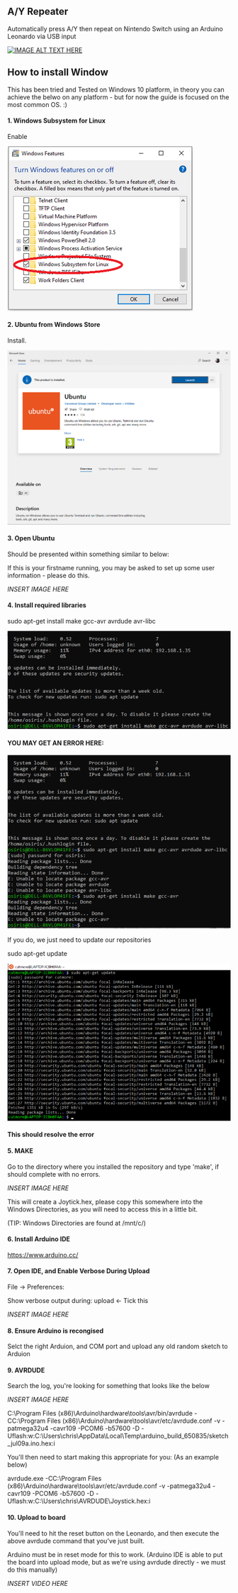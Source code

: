 ## A/Y Repeater

Automatically press A/Y then repeat on Nintendo Switch using an Arduino Leonardo via USB input

[![IMAGE ALT TEXT HERE](https://i.ibb.co/8jKBBkz/883-04.jpg)](https://www.youtube.com/watch?v=udo8mv5oarg)

## How to install Window

This has been tried and Tested on Windows 10 platform, in theory you can achieve the belwo on any platform - but for now the guide is focused on the most common OS. :)

#### 1. Windows Subsystem for Linux

Enable

![IMAGE ALT TEXT HERE](https://raw.githubusercontent.com/cutmore/Switch-USB-A-Y-Repeater/master/Images_for_readme/Windows_Features.png)

#### 2. Ubuntu from Windows Store

Install.

![IMAGE ALT TEXT HERE](https://raw.githubusercontent.com/cutmore/Switch-USB-A-Y-Repeater/master/Images_for_readme/Ubuntu.png)

#### 3. Open Ubuntu

Should be presented within something similar to below:

If this is your firstname running, you may be asked to set up some user information - please do this.

*INSERT IMAGE HERE*

#### 4. Install required libraries

sudo apt-get install make gcc-avr avrdude avr-libc 

![IMAGE ALT TEXT HERE](https://raw.githubusercontent.com/cutmore/Switch-USB-A-Y-Repeater/master/Images_for_readme/apt_get_install.png)

#### YOU MAY GET AN ERROR HERE:

![IMAGE ALT TEXT HERE](https://raw.githubusercontent.com/cutmore/Switch-USB-A-Y-Repeater/master/Images_for_readme/apt_get_With_error.png)

If you do, we just need to update our repositories

sudo apt-get update

![IMAGE ALT TEXT HERE](https://raw.githubusercontent.com/cutmore/Switch-USB-A-Y-Repeater/master/Images_for_readme/apt_get_update.png)

#### This should resolve the error

#### 5. MAKE

Go to the directory where you installed the repository and type 'make', if should complete with no errors.

*INSERT IMAGE HERE*

This will create a Joytick.hex, please copy this somewhere into the Windows Directories, as you will need to access this in a little bit.

(TIP: Windows Directories are found at /mnt/c/)

#### 6. Install Arduino IDE

https://www.arduino.cc/

#### 7. Open IDE, and Enable Verbose During Upload

File -> Preferences:

Show verbose output during: upload <- Tick this

*INSERT IMAGE HERE*

#### 8. Ensure Arduino is recongised

Selct the right Arduion, and COM port and upload any old random sketch to Arduion

#### 9. AVRDUDE

Search the log, you're looking for something that looks like the below

*INSERT IMAGE HERE*

C:\Program Files (x86)\Arduino\hardware\tools\avr/bin/avrdude -CC:\Program Files (x86)\Arduino\hardware\tools\avr/etc/avrdude.conf -v -patmega32u4 -cavr109 -PCOM6 -b57600 -D -Uflash:w:C:\Users\chris\AppData\Local\Temp\arduino_build_650835/sketch_jul09a.ino.hex:i 

You'll then need to start making this appropriate for you:
(As an example below)

avrdude.exe -CC:\Program Files (x86)\Arduino\hardware\tools\avr/etc/avrdude.conf -v -patmega32u4 -cavr109 -PCOM6 -b57600 -D -Uflash:w:C:\Users\chris\AVRDUDE\Joystick.hex:i 

#### 10. Upload to board

You'll need to hit the reset button on the Leonardo, and then execute the above avrdude command that you've just built.

Arduino must be in reset mode for this to work.
(Arduino IDE is able to put the board into upload mode, but as we're using avrdude directly - we must do this manually)

*INSERT VIDEO HERE*

